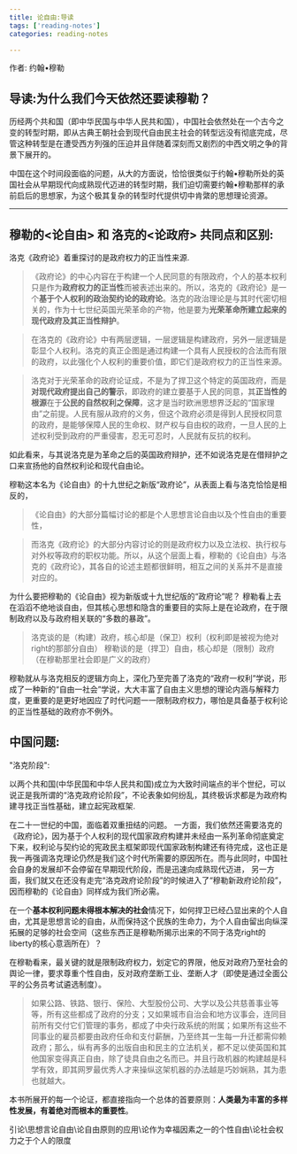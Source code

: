 ```yaml
---
title: 论自由:导读
tags: ['reading-notes']
categories: reading-notes

---
```

作者: 约翰•穆勒

## 导读:为什么我们今天依然还要读穆勒？

历经两个共和国（即中华民国与中华人民共和国），中国社会依然处在一个古今之变的转型时期，即从古典王朝社会到现代自由民主社会的转型远没有彻底完成，尽管这种转型是在遭受西方列强的压迫并且伴随着深刻而又剧烈的中西文明之争的背景下展开的。


中国在这个时间段面临的问题，从大的方面说，恰恰很类似于约翰•穆勒所处的英国社会从早期现代向成熟现代迈进的转型时期，我们迫切需要约翰•穆勒那样的承前启后的思想家，为这个极其复杂的转型时代提供切中肯綮的思想理论资源。

---

## 穆勒的<论自由> 和 洛克的<论政府> 共同点和区别:


洛克《政府论》着重探讨的是政府权力的正当性来源.

>《政府论》的中心内容在于构建一个人民同意的有限政府，个人的基本权利只是作为**政府权力的正当性**而被表述出来的。所以，洛克的《政府论》是一个**基于个人权利的政治契约论的政府论**。洛克的政治理论是与其时代密切相关的，作为十七世纪英国光荣革命的产物，他是要为**光荣革命所建立起来的现代政府及其正当性辩护**。

>在洛克的《政府论》中有两层逻辑，一层逻辑是构建政府，另外一层逻辑是彰显个人权利。洛克的真正企图是通过构建一个具有人民授权的合法而有限的政府，以此强化个人权利的重要价值，即它们是政府权力的正当性来源。

>洛克对于光荣革命的政府论证成，不是为了捍卫这个特定的英国政府，而是**对现代政府提出自己的警示**，即政府的建立要基于人民的同意，其**正当性的根源**在于**公民的自然权利之保障**，这才是当时欧洲思想界泛起的“国家理由”之前提。人民有服从政府的义务，但这个政府必须是得到人民授权同意的政府，是能够保障人民的生命权、财产权与自由权的政府，一旦人民的上述权利受到政府的严重侵害，忍无可忍时，人民就有反抗的权利。

如此看来，与其说洛克是为革命之后的英国政府辩护，还不如说洛克是在借辩护之口来宣扬他的自然权利论和现代自由论。


穆勒这本名为《论自由》的十九世纪之新版“政府论”，从表面上看与洛克恰恰是相反的，

>《论自由》的大部分篇幅讨论的都是个人思想言论自由以及个性自由的重要性，

>而洛克《政府论》的大部分内容讨论的则是政府权力以及立法权、执行权与对外权等政府的职权功能。所以，从这个层面上看，穆勒的《论自由》与洛克的《政府论》，其各自的论述主题都很鲜明，相互之间的关系并不是直接对应的。

为什么要把穆勒的《论自由》视为新版或十九世纪版的“政府论”呢？
穆勒看上去在滔滔不绝地谈自由，但其核心思想和隐含的重要目的实际上是在论政府，在于限制政府以及与政府相关联的“多数的暴政”。

>洛克谈的是（构建）政府，核心却是（保卫）权利（权利即是被视为绝对right的那部分自由）
>穆勒谈的是（捍卫）自由，核心却是（限制）政府（在穆勒那里社会即是广义的政府）

穆勒就从与洛克相反的逻辑方向上，深化乃至完善了洛克的“政府一权利”学说，形成了一种新的“自由一社会”学说，大大丰富了自由主义思想的理论内涵与解释力度，更重要的是更好地因应了时代问题一一限制政府权力，哪怕是具备基于权利论的正当性基础的政府亦不例外。


## 中国问题:

"洛克阶段":

以两个共和国(中华民国和中华人民共和国)成立为大致时间端点的半个世纪，可以说正是我所谓的“洛克政府论阶段”，不论表象如何纷乱，其终极诉求都是为政府构建寻找正当性基础，建立起宪政框架.

在二十一世纪的中国，面临着双重扭结的问题。
一方面，我们依然还需要洛克的《政府论》，因为基于个人权利的现代国家政府构建并未经由一系列革命彻底奠定下来，权利论与契约论的宪政民主框架即现代国家政制构建还有待完成，这也正是我一再强调洛克理论仍然是我们这个时代所需要的原因所在。而与此同时，中国社会自身的发展却不会停留在早期现代阶段，而是迅速向成熟现代迈进，
另一方面，我们就又在还没有走完“洛克政府论阶段”的时候进入了“穆勒新政府论阶段”，因而穆勒的《论自由》同样成为我们所必需。

在一个**基本权利问题未得根本解决的社会**情况下，如何捍卫已经凸显出来的个人自由，尤其是思想言论的自由，从而保持这个民族的生命力，为个人自由留出向纵深拓展的足够的社会空间（这些东西正是穆勒所揭示出来的不同于洛克right的liberty的核心意涵所在）？

在穆勒看来，最关键的就是限制政府权力，划定它的界限，他反对政府乃至社会的舆论一律，要求尊重个性自由，反对政府垄断工业、垄断人才（即使是通过全面公平的公务员考试遴选制度）。

>如果公路、铁路、银行、保险、大型股份公司、大学以及公共慈善事业等等，所有这些都成了政府的分支；又如果城市自治会和地方议事会，连同目前所有交付它们管理的事务，都成了中央行政系统的附属；如果所有这些不同事业的雇员都要由政府任命和支付薪酬，乃至终其一生每一升迁都需仰赖政府；那么，纵有再多的出版自由和民主的立法机关，都不足以使英国和其他国家变得真正自由，除了徒具自由之名而已。并且行政机器的构建越是科学有效，即其网罗最优秀人才来操纵这架机器的办法越是巧妙娴熟，其为患也就越大。


本书所展开的每一个论证，都直接指向一个总体的首要原则：**人类最为丰富的多样性发展，有着绝对而根本的重要性**。


引论\思想言论自由\论自由原则的应用\论作为幸福因素之一的个性自由\论社会权力之于个人的限度







